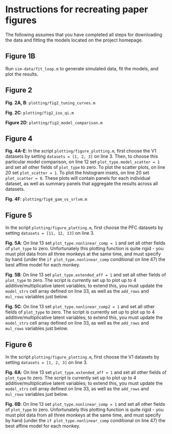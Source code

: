 # Instructions for recreating paper figures

The following assumes that you have completed all steps for downloading the data and fitting the models located on the project homepage.

## Figure 1B

Run `sim-data/fit_loop.m` to generate simulated data, fit the models, and plot the results.

## Figure 2

**Fig. 2A, B**: `plotting/fig2_tuning_curves.m`

**Fig. 2C**: `plotting/fig2_iso_qi.m`

**Figure 2D**: `plotting/fig2_model_comparison.m`

## Figure 4

**Fig. 4A-E**: In the script `plotting/figure_plotting.m`, first choose the V1 datasets by setting `datasets = [1, 2, 3]` on line 3. Then, to choose this particular model comparison, on line 12 set `plot_type.model_scatter = 1` and set all other fields of `plot_type` to zero. 
To plot the scatter plots, on line 20 set `plot_scatter = 1`.
To plot the histogram insets, on line 20 set `plot_scatter = 0`. 
These plots will contain panels for each individual dataset, as well as summary panels that aggregate the results across all datasets.

**Fig. 4F**: `plotting/fig4_gam_vs_srlvm.m`

## Figure 5

In the script `plotting/figure_plotting.m`, first choose the PFC datasets by setting `datasets = [11, 12, 13]` on line 3.

**Fig. 5A**: On line 13 set `plot_type.nonlinear_comp = 1` and set all other fields of `plot_type` to zero. Unfortunately this plotting function is quite rigid - you must plot data from all three monkeys at the same time, and must specify by hand (under the `if plot_type.nonlinear_comp` conditional on line 47) the best affine model for each monkey.

**Fig. 5B**: On line 13 set `plot_type.extended_aff = 1` and set all other fields of `plot_type` to zero. The script is currently set up to plot up to 4 additive/multiplicative latent variables; to extend this, you must update the `model_strs` cell array defined on line 33, as well as the `add_rows` and `mul_rows` variables just below.

**Fig. 5C**: On line 13 set `plot_type.nonlinear_comp2 = 1` and set all other fields of `plot_type` to zero. The script is currently set up to plot up to 4 additive/multiplicative latent variables; to extend this, you must update the `model_strs` cell array defined on line 33, as well as the `add_rows` and `mul_rows` variables just below.

## Figure 6

In the script `plotting/figure_plotting.m`, first choose the V1 datasets by setting `datasets = [1, 2, 3]` on line 3.

**Fig. 6A**: On line 13 set `plot_type.extended_aff = 1` and set all other fields of `plot_type` to zero.  The script is currently set up to plot up to 4 additive/multiplicative latent variables; to extend this, you must update the `model_strs` cell array defined on line 33, as well as the `add_rows` and `mul_rows` variables just below.

**Fig. 6B**: On line 13 set `plot_type.nonlinear_comp = 1` and set all other fields of `plot_type` to zero. Unfortunately this plotting function is quite rigid - you must plot data from all three monkeys at the same time, and must specify by hand (under the `if plot_type.nonlinear_comp` conditional on line 47) the best affine model for each monkey.
